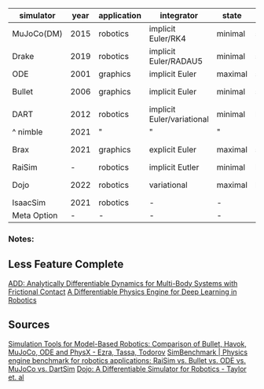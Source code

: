 | simulator   | year | application | integrator                 | state   | contact   | solver        | language | gradients         |
| ----------- | ---- | ----------- | -------------------------- | ------- | --------- | ------------- | -------- | ----------------- |
| MuJoCo(DM)  | 2015 | robotics    | implicit Euler/RK4         | minimal | soft      | Newton/PGS/CG | C        | finite-difference |
| Drake       | 2019 | robotics    | implicit Euler/RADAU5      | minimal | soft/hard | LCP/Newton    | C++      | gradient-bundle   |
| ODE         | 2001 | graphics    | implicit Euler             | maximal | soft/hard | LCP           | C++      |                   |
| Bullet      | 2006 | graphics    | implicit Euler             | minimal | soft/hard | MLCP          | C/C++    | sub-gradient      |
| DART        | 2012 | robotics    | implicit Euler/variational | minimal | hard      | LCP           | C++      | sub-gradient      |
| ^ nimble    | 2021 | "           | "                          | "       | "         |               |          |                   |
| Brax        | 2021 | graphics    | explicit Euler             | maximal | soft      | N/A           | Python   | sub-gradient      |
| RaiSim      | -    | robotics    | implicit Eutler            | minimal | hard      | bisection     | C++      | -                 |
| Dojo        | 2022 | robotics    | variational                | maximal | hard      | NCP           | julia    | smooth gradient   |
| IsaacSim    | 2021 | robotics    | -                          | -       | -         | -             | C++      | -                 |
| Meta Option | -    | -           | -                          | -       | -         | -             | -        | -                 |

### Notes:

## Less Feature Complete
[ADD: Analytically Differentiable Dynamics for Multi-Body Systems with  Frictional Contact](https://arxiv.org/pdf/2007.00987.pdf)
[A Differentiable Physics Engine for Deep Learning in Robotics](https://arxiv.org/pdf/1611.01652.pdf)


## Sources
[Simulation Tools for Model-Based Robotics: Comparison of Bullet, Havok, MuJoCo, ODE and PhysX - Ezra, Tassa, Todorov](https://homes.cs.washington.edu/~todorov/papers/ErezICRA15.pdf)
[SimBenchmark | Physics engine benchmark for robotics applications: RaiSim vs. Bullet vs. ODE vs. MuJoCo vs. DartSim](https://leggedrobotics.github.io/SimBenchmark/#models)
[Dojo: A Differentiable Simulator for Robotics - Taylor et. al](https://sites.google.com/view/dojo-sim)
